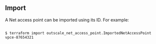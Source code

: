 ## Import

A Net access point can be imported using its ID. For example:

```

$ terraform import outscale_net_access_point.ImportedNetAccessPoint vpce-87654321

```